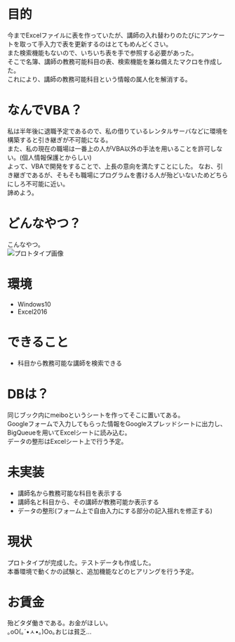 # 目的
今までExcelファイルに表を作っていたが、講師の入れ替わりのたびにアンケートを取って手入力で表を更新するのはとてもめんどくさい。  
また検索機能もないので、いちいち表を手で参照する必要があった。  
そこで名簿、講師の教務可能科目の表、検索機能を兼ね備えたマクロを作成した。  
これにより、講師の教務可能科目という情報の属人化を解消する。

# なんでVBA？
私は半年後に退職予定であるので、私の借りているレンタルサーバなどに環境を構築すると引き継ぎが不可能になる。  
また、私の現在の職場は一番上の人がVBA以外の手法を用いることを許可しない。(個人情報保護とからしい)  
よって、VBAで開発をすることで、上長の意向を満たすことにした。
なお、引き継ぎであるが、そもそも職場にプログラムを書ける人が殆どいないためどちらにしろ不可能に近い。  
諦めよう。  

# どんなやつ？
こんなやつ。  
![プロトタイプ画像](https://ateruimashin.com/diary/wp-content/uploads/2021/09/58d41399c52fec71c87d576fb3b783db.png)  

# 環境
- Windows10
- Excel2016

# できること
- 科目から教務可能な講師を検索できる

# DBは？
同じブック内にmeiboというシートを作ってそこに置いてある。  
Googleフォームで入力してもらった情報をGoogleスプレッドシートに出力し、BigQueueを用いてExcelシートに読み込む。  
データの整形はExcelシート上で行う予定。

# 未実装
- 講師名から教務可能な科目を表示する
- 講師名と科目から、その講師が教務可能か表示する
- データの整形(フォーム上で自由入力にする部分の記入揺れを修正する)

# 現状
プロトタイプが完成した。テストデータも作成した。  
本番環境で動くかの試験と、追加機能などのヒアリングを行う予定。  

# お賃金
殆どタダ働きである。お金がほしい。  
｡оО(｡´•ㅅ•｡)Оо｡おじは貧乏...
